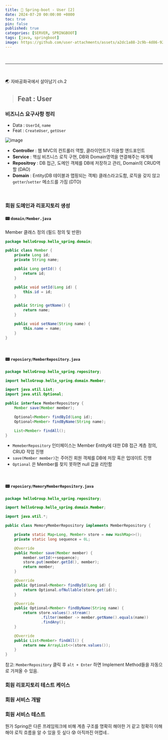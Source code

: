 ```yaml
---
title: 🍃 Spring-boot - User [2]
date: 2024-07-20 00:00:00 +0800
toc: true
pin: false
published: true
categories: [SERVER, SPRINGBOOT]
tags: [java, springboot]
image: https://github.com/user-attachments/assets/a2dc1a88-2c9b-4d86-92da-1f37f30378f9
---
```


<br>

---

<br>

🌏 자바공화국에서 살아남기 ch.2

> ## Feat : User

### 비즈니스 요구사항 정리

- Data : `UserId`, `name`
- Feat : `CreateUser`, `getUser`

![image](https://github.com/user-attachments/assets/9331023b-ad89-410a-bc05-7278684d9d42)

- **Controller** : 웹 MVC의 컨트롤러 역할, 클라이언트가 이용할 엔드포인트
- **Service** : 핵심 비즈니스 로직 구현, DB와 Domain영역을 연결해주는 매개체
- **Repositroy** : DB 접근, 도메인 객체를 DB에 저장하고 관리, Domain의 CRUD역할 (DAO)
- **Domain** : Entity(DB 테이블과 맵핑되는 객체) 클래스라고도함, 로직을 갖지 않고 `getter`/`setter` 메소드를 가짐 (DTO)

<br>

### 회원 도메인과 리포지토리 생성

#### 📟 `domain/Member.java`

Member 클래스 정의 (필드 정의 및 반환)

```java
package helloGroup.hello_spring.domain;

public class Member {
    private Long id;
    private String name;

    public Long getId() {
        return id;
    }

    public void setId(Long id) {
        this.id = id;
    }

    public String getName() {
        return name;
    }

    public void setName(String name) {
        this.name = name;
    }
}
```

<br>

#### 📟 `reposiory/MemberRepository.java`

```java
package helloGroup.hello_spring.repository;

import helloGroup.hello_spring.domain.Member;

import java.util.List;
import java.util.Optional;

public interface MemberRepository {
    Member save(Member member);

    Optional<Member> findById(Long id);
    Optional<Member> findByName(String name);

    List<Member> findAll();
}
```

- `MemeberRepository` 인터페이스는 Member Entity에 대한 DB 접근 계층 정의, CRUD 작업 진행
- `save(Member member)`는 주어진 회원 객체를 DB에 저장 혹은 업데이트 진행
- `Optional` 은 Member를 찾지 못하면 null 값을 리턴함

<br>

#### 📟 `reposiory/MemoryMemberRepository.java`

```java
package helloGroup.hello_spring.repository;

import helloGroup.hello_spring.domain.Member;

import java.util.*;

public class MemoryMemberRepository implements MemberRepository {

    private static Map<Long, Member> store = new HashMap<>();
    private static long sequence = 0L;

    @Override
    public Member save(Member member) {
        member.setId(++sequence);
        store.put(member.getId(), member);
        return member;
    }

    @Override
    public Optional<Member> findById(Long id) {
        return Optional.ofNullable(store.get(id));
    }

    @Override
    public Optional<Member> findByName(String name) {
        return store.values().stream()
                .filter(member -> member.getName().equals(name))
                .findAny();
    }

    @Override
    public List<Member> findAll() {
        return new ArrayList<>(store.values());
    }
}
```


참고: `MemberRepository` 클릭 후 `alt + Enter` 하면 Implement Method들을 자동으로 가져올 수 있음.

### 회원 리포지토리 테스트 케이스

### 회원 서비스 개발

### 회원 서비스 테스트


뭔가 Spring은 다른 프레임워크에 비해 계층 구조를 명확히 해야한 거 같고 정확히 이해해야 로직 흐름을 알 수 있을 듯 싶다 😰 아직까진 어렵네..